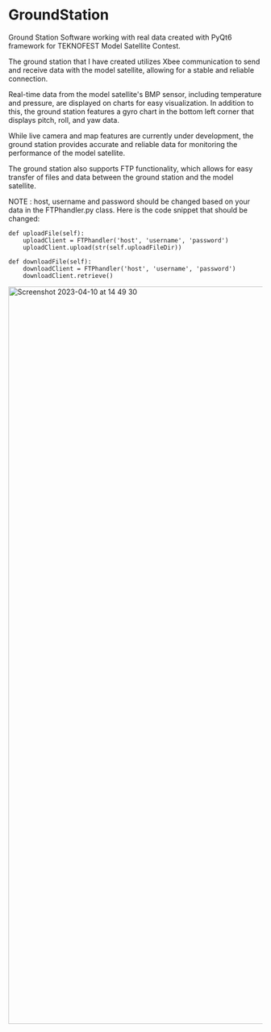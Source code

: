 # GroundStation
Ground Station Software working with real data created with PyQt6 framework for TEKNOFEST Model Satellite Contest.

The ground station that I have created utilizes Xbee communication to send and receive data with the model satellite, allowing for a stable and reliable connection. 

Real-time data from the model satellite's BMP sensor, including temperature and pressure, are displayed on charts for easy visualization. In addition to this, the ground station features a gyro chart in the bottom left corner that displays pitch, roll, and yaw data. 

While live camera and map features are currently under development, the ground station provides accurate and reliable data for monitoring the performance of the model satellite.

The ground station also supports FTP functionality, which allows for easy transfer of files and data between the ground station and the model satellite.

NOTE : host, username and password should be changed based on your data in the FTPhandler.py class. Here is the code snippet that should be changed: 

    def uploadFile(self):
        uploadClient = FTPhandler('host', 'username', 'password')
        uploadClient.upload(str(self.uploadFileDir))

    def downloadFile(self):
        downloadClient = FTPhandler('host', 'username', 'password')
        downloadClient.retrieve()
        


<img width="1460" alt="Screenshot 2023-04-10 at 14 49 30" src="https://user-images.githubusercontent.com/102544533/230896281-642d6f66-a4ba-4c05-9a32-88c44b33bf6e.png">
